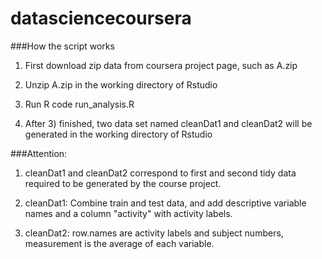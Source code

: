 datasciencecoursera
===================

###How the script works
1) First download zip data from coursera project page, such as A.zip

2) Unzip A.zip in the working directory of Rstudio

3) Run R code run_analysis.R

4) After 3) finished, two data set named cleanDat1 and cleanDat2 will be generated in the working directory of Rstudio

###Attention:
1) cleanDat1 and cleanDat2 correspond to first and second tidy data required to be generated by the course project.

2) cleanDat1: Combine train and test data, and add descriptive variable names and a column "activity" with activity labels.

3) cleanDat2: row.names are activity labels and subject numbers, measurement is the average of each variable.
